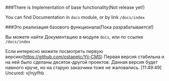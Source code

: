 ###There is Implementation of base functionality(Not release yet!)

You can find Documentation in `docs` module, or by link `/docs/index`

###Это реализация базового функционала(Пока разрабатывается!)

Вы можете найти Документацию в модуле `docs`, или по ссылке `/docs/index`


Если интересно можете посмотреть первую версию(https://github.com/ostapetc/Yii-CMS)
Первая версия стабильна и на ней было сделаны десяток-другой проектов.
Данная версия будет намного круче, но на старую заказчики тоже не жаловались.       [11:49:49] Uncured: vj!njyfhb